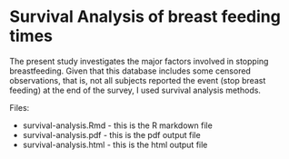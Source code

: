 # Survival Analysis of breast feeding times

The present study investigates the major factors involved in stopping breastfeeding. Given that this database includes some censored
observations, that is, not all subjects reported the event (stop breast feeding) at the end of the survey, I used survival analysis methods.

Files:
- survival-analysis.Rmd - this is the R markdown file
- survival-analysis.pdf - this is the pdf output file
- survival-analysis.html - this is the html output file
